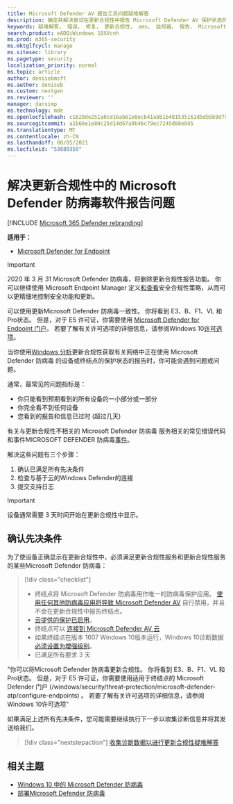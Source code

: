 ```yaml
---
title: Microsoft Defender AV 报告工具问题疑难解答
description: 确定并解决尝试在更新合规性中报告 Microsoft Defender AV 保护状态的常见问题
keywords: 疑难解答， 错误， 修复， 更新合规性， oms， 监视器， 报告， Microsoft Defender AV
search.product: eADQiWindows 10XVcnh
ms.prod: m365-security
ms.mktglfcycl: manage
ms.sitesec: library
ms.pagetype: security
localization_priority: normal
ms.topic: article
author: denisebmsft
ms.author: deniseb
ms.custom: nextgen
ms.reviewer: ''
manager: dansimp
ms.technology: mde
ms.openlocfilehash: c1620de251a0cd16ab61e0ecb41abb1b481535161d5db5b9d791501229e6fc13
ms.sourcegitcommit: a1b66e1e80c25d14d67a9b46c79ec7245d88e045
ms.translationtype: MT
ms.contentlocale: zh-CN
ms.lasthandoff: 08/05/2021
ms.locfileid: "53889359"
---
```

# <a name="troubleshoot-microsoft-defender-antivirus-reporting-in-update-compliance"></a>解决更新合规性中的 Microsoft Defender 防病毒软件报告问题

[!INCLUDE [Microsoft 365 Defender rebranding](../../includes/microsoft-defender.md)]


**适用于：**

- [Microsoft Defender for Endpoint](/microsoft-365/security/defender-endpoint/)

> [!IMPORTANT]
> 2020 年 3 月 31 Microsoft Defender 防病毒，将删除更新合规性报告功能。 你可以继续使用 Microsoft Endpoint Manager 定义[和查看](https://www.microsoft.com/microsoft-365/microsoft-endpoint-manager)安全合规性策略，从而可以更精细地控制安全功能和更新。

可以使用更新Microsoft Defender 防病毒一致性。 你将看到 E3、B、F1、VL 和 Pro状态。 但是，对于 E5 许可证，你需要使用 [Microsoft Defender for Endpoint 门户](/windows/security/threat-protection/microsoft-defender-atp/configure-endpoints)。 若要了解有关许可选项的详细信息，请参阅Windows 10[许可选项](https://www.microsoft.com/licensing/product-licensing/windows10.aspx)。

当你使用[Windows 分析](/windows/deployment/update/update-compliance-using#wdav-assessment)更新合规性获取有关网络中正在使用 Microsoft Defender 防病毒 的设备或终结点的保护状态的报告时，你可能会遇到问题或问题。

通常，最常见的问题指标是：
- 你只能看到预期看到的所有设备的一小部分或一部分
- 你完全看不到任何设备
- 您看到的报告和信息已过时 (超过几天) 

有关与更新合规性不相关的 Microsoft Defender 防病毒 服务相关的常见错误代码和事件MICROSOFT DEFENDER 防病毒[事件](troubleshoot-microsoft-defender-antivirus.md)。 

解决这些问题有三个步骤：

1. 确认已满足所有先决条件
2. 检查与基于云的Windows Defender的连接
3. 提交支持日志

>[!IMPORTANT]
>设备通常需要 3 天时间开始在更新合规性中显示。


## <a name="confirm-prerequisites"></a>确认先决条件

为了使设备正确显示在更新合规性中，必须满足更新合规性服务和更新合规性服务的某些Microsoft Defender 防病毒：

>[!div class="checklist"]
>- 终结点将 Microsoft Defender 防病毒用作唯一的防病毒保护应用。 [使用任何其他防病毒应用将导致 Microsoft Defender AV](microsoft-defender-antivirus-compatibility.md) 自行禁用，并且不会在更新合规性中报告终结点。
> - [云提供的保护已启用](enable-cloud-protection-microsoft-defender-antivirus.md)。
> - 终结点可以 [连接到 Microsoft Defender AV 云](configure-network-connections-microsoft-defender-antivirus.md#validate-connections-between-your-network-and-the-cloud)
> - 如果终结点在版本 1607 Windows 10版本运行，Windows 10诊断数据[必须设置为增强级别](/windows/configuration/configure-windows-diagnostic-data-in-your-organization#enhanced-level)。
> - 已满足所有要求 3 天

"你可以将Microsoft Defender 防病毒更新合规性。 你将看到 E3、B、F1、VL 和 Pro状态。 但是，对于 E5 许可证，你需要使用适用于终结点的 Microsoft Defender 门户 (/windows/security/threat-protection/microsoft-defender-atp/configure-endpoints) 。 若要了解有关许可选项的详细信息，请参阅Windows 10许可选项"

如果满足上述所有先决条件，您可能需要继续执行下一步以收集诊断信息并将其发送给我们。

> [!div class="nextstepaction"]
> [收集诊断数据以进行更新合规性疑难解答](collect-diagnostic-data.md)  

## <a name="related-topics"></a>相关主题

- [Windows 10 中的 Microsoft Defender 防病毒](microsoft-defender-antivirus-in-windows-10.md)
- [部署Microsoft Defender 防病毒](deploy-manage-report-microsoft-defender-antivirus.md)